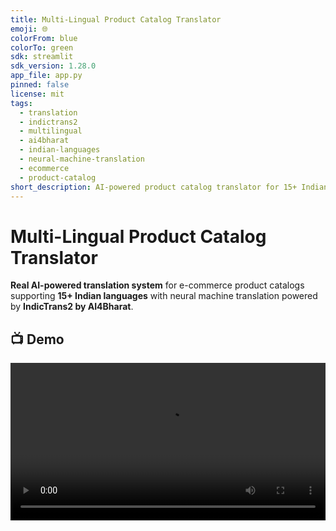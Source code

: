 ```yaml
---
title: Multi-Lingual Product Catalog Translator
emoji: 🌐
colorFrom: blue
colorTo: green
sdk: streamlit
sdk_version: 1.28.0
app_file: app.py
pinned: false
license: mit
tags:
  - translation
  - indictrans2
  - multilingual
  - ai4bharat
  - indian-languages
  - neural-machine-translation
  - ecommerce
  - product-catalog
short_description: AI-powered product catalog translator for 15+ Indian languages using IndicTrans2
---
```


# Multi-Lingual Product Catalog Translator

**Real AI-powered translation system** for e-commerce product catalogs supporting **15+ Indian languages** with neural machine translation powered by **IndicTrans2 by AI4Bharat**.

## 📺 Demo

<video src="Resources/Demo.mp4" controls width="100%" />

> 📁 Make sure the video file is located at `Resources/Demo.mp4`

## 🚀 Features

- 🤖 **Real IndicTrans2 AI Models** – 1B parameter neural machine translation
- 🌍 **15+ Languages** – Hindi, Bengali, Tamil, Telugu, Malayalam, Gujarati, and more
- 📝 **Product Catalog Focus** – Optimized for e-commerce descriptions
- ⚡ **GPU Acceleration** – Fast translation with Hugging Face Spaces GPU
- 🎯 **High Accuracy** – State-of-the-art translation quality

## 🌍 Supported Languages

English, Hindi, Bengali, Gujarati, Kannada, Malayalam, Marathi, Odia, Punjabi, Tamil, Telugu, Urdu, Assamese, Nepali, Sanskrit

## 🏗️ Technology

- **AI Models**: IndicTrans2-1B by AI4Bharat
- **Framework**: Streamlit + PyTorch + Transformers
- **Deployment**: Hugging Face Spaces with GPU support
- **Languages**: Real neural machine translation (not simulated)

## 🎯 Use Cases

- E-commerce product localization for Indian markets
- Multi-language content creation
- Educational and research applications
- Cross-language communication tools

## 🙏 Acknowledgments

- **AI4Bharat** for the amazing IndicTrans2 models
- **Hugging Face** for providing free GPU hosting
- **Streamlit** for the web framework
